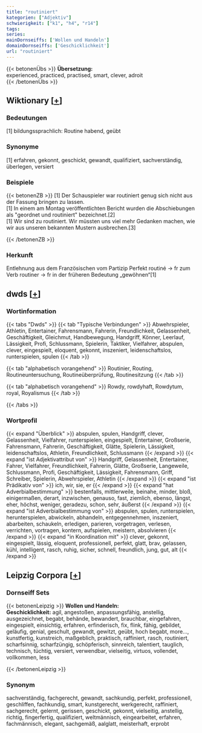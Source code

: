 ```yaml
---
title: "routiniert"
kategorien: ["Adjektiv"]
schwierigkeit: ["k1", "h4", "r14"]
tags:
series:
mainDornseiffs: ['Wollen und Handeln']
domainDornseiffs: ['Geschicklichkeit']
url: "routiniert"
---
```


{{< betonenÜbs >}}
**Übersetzung:**  
experienced, practiced, practised, smart, clever, adroit  
{{< /betonenÜbs >}}

## Wiktionary [[+](https://de.wiktionary.org/wiki/routiniert)]

### Bedeutungen
[1] bildungssprachlich: Routine habend, geübt  

### Synonyme
[1] erfahren, gekonnt, geschickt, gewandt, qualifiziert, sachverständig, überlegen, versiert  

### Beispiele
{{< betonenZB >}}
[1] Der Schauspieler war routiniert genug sich nicht aus der Fassung bringen zu lassen.  
[1] In einem am Montag veröffentlichten Bericht wurden die Abschiebungen als "geordnet und routiniert" bezeichnet.[2]  
[1] Wir sind zu routiniert. Wir müssten uns viel mehr Gedanken machen, wie wir aus unseren bekannten Mustern ausbrechen.[3]  

{{< /betonenZB >}}
### Herkunft
Entlehnung aus dem Französischen vom Partizip Perfekt routiné → fr zum Verb routiner → fr in der früheren Bedeutung „gewöhnen“[1]  



## dwds [[+](https://www.dwds.de/wb/routiniert)]

### Wortinformation
{{< tabs "Dwds" >}}
{{< tab "Typische Verbindungen" >}}
Abwehrspieler, Athletin, Entertainer, Fahrensmann, Fahrerin, Freundlichkeit, Gelassenheit, Geschäftigkeit, Gleichmut, Handbewegung, Handgriff, Könner, Leerlauf, Lässigkeit, Profi, Schlussmann, Spielerin, Taktiker, Vielfahrer, abspulen, clever, eingespielt, eloquent, gekonnt, inszeniert, leidenschaftslos, runterspielen, spulen
{{< /tab >}}

{{< tab "alphabetisch vorangehend" >}}
Routinier, Routing, Routineuntersuchung, Routineüberprüfung, Routinesitzung
{{< /tab >}}

{{< tab "alphabetisch vorangehend" >}}
Rowdy, rowdyhaft, Rowdytum, royal, Royalismus
{{< /tab >}}

{{< /tabs >}}

### Wortprofil
{{< expand "Überblick" >}} abspulen, spulen, Handgriff, clever, Gelassenheit, Vielfahrer, runterspielen, eingespielt, Entertainer, Großserie, Fahrensmann, Fahrerin, Geschäftigkeit, Glätte, Spielerin, Lässigkeit, leidenschaftslos, Athletin, Freundlichkeit, Schlussmann {{< /expand >}}
{{< expand "ist Adjektivattribut von" >}} Handgriff, Gelassenheit, Entertainer, Fahrer, Vielfahrer, Freundlichkeit, Fahrerin, Glätte, Großserie, Langeweile, Schlussmann, Profi, Geschäftigkeit, Lässigkeit, Fahrensmann, Griff, Schreiber, Spielerin, Abwehrspieler, Athletin {{< /expand >}}
{{< expand "ist Prädikativ von" >}} ich, wir, sie, er {{< /expand >}}
{{< expand "hat Adverbialbestimmung" >}} bestenfalls, mittlerweile, beinahe, minder, bloß, einigermaßen, derart, inzwischen, genauso, fast, ziemlich, ebenso, längst, eher, höchst, weniger, geradezu, schon, sehr, äußerst {{< /expand >}}
{{< expand "ist Adverbialbestimmung von" >}} abspulen, spulen, runterspielen, herunterspielen, abwickeln, abhandeln, entgegennehmen, inszeniert, abarbeiten, schaukeln, erledigen, parieren, vorgetragen, verlesen, verrichten, vortragen, kontern, aufspielen, meistern, absolvieren {{< /expand >}}
{{< expand "in Koordination mit" >}} clever, gekonnt, eingespielt, lässig, eloquent, professionell, perfekt, glatt, brav, gelassen, kühl, intelligent, rasch, ruhig, sicher, schnell, freundlich, jung, gut, alt {{< /expand >}}

## Leipzig Corpora [[+](https://corpora.uni-leipzig.de/en/res?word=routiniert&corpusId=deu_newscrawl-public_2018)]

### Dornseiff Sets
{{< betonenLeipzig >}}
**Wollen und Handeln:**  
**Geschicklichkeit:** agil, angestoßen, anpassungsfähig, anstellig, ausgezeichnet, begabt, behände, bewandert, brauchbar, eingefahren, eingespielt, einsichtig, erfahren, erfinderisch, fix, flink, fähig, gebildet, geläufig, genial, geschult, gewandt, gewitzt, geübt, hoch begabt, more..., kunstfertig, kunstreich, maßgeblich, praktisch, raffiniert, rasch, routiniert, scharfsinnig, scharfzüngig, schöpferisch, sinnreich, talentiert, tauglich, technisch, tüchtig, versiert, verwendbar, vielseitig, virtuos, vollendet, vollkommen, less  

{{< /betonenLeipzig >}}

### Synonym
sachverständig, fachgerecht, gewandt, sachkundig, perfekt, professionell, geschliffen, fachkundig, smart, kunstgerecht, werkgerecht, raffiniert, sachgerecht, gelernt, gerissen, geschickt, gekonnt, vielseitig, anstellig, richtig, fingerfertig, qualifiziert, weltmännisch, eingearbeitet, erfahren, fachmännisch, elegant, sachgemäß, aalglatt, meisterhaft, erprobt

